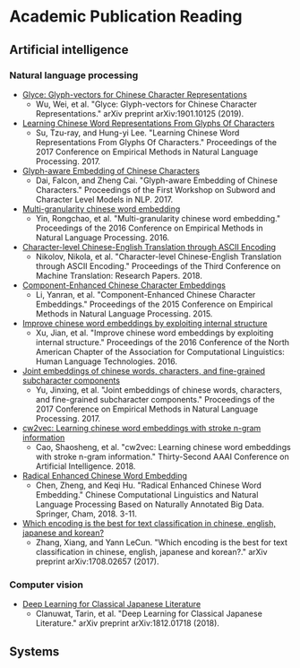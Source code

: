 # Academic Publication Reading

## Artificial intelligence

### Natural language processing

* [Glyce: Glyph-vectors for Chinese Character Representations](ai/nlp/2019-arxiv-glyce.pdf)
    - Wu, Wei, et al. "Glyce: Glyph-vectors for Chinese Character Representations." arXiv preprint arXiv:1901.10125 (2019).
* [Learning Chinese Word Representations From Glyphs Of Characters](ai/nlp/2017-emnlp-word-representations-from-glyphs-of-characters.pdf)
    - Su, Tzu-ray, and Hung-yi Lee. "Learning Chinese Word Representations From Glyphs Of Characters." Proceedings of the 2017 Conference on Empirical Methods in Natural Language Processing. 2017.
* [Glyph-aware Embedding of Chinese Characters](ai/nlp/2017-emnlp-glyph-aware-embedding-of-chinese-characters.pdf)
    - Dai, Falcon, and Zheng Cai. "Glyph-aware Embedding of Chinese Characters." Proceedings of the First Workshop on Subword and Character Level Models in NLP. 2017.
* [Multi-granularity chinese word embedding](ai/nlp/2016-emnlp-multi-granularity-chinese-word-embedding.pdf)
    - Yin, Rongchao, et al. "Multi-granularity chinese word embedding." Proceedings of the 2016 Conference on Empirical Methods in Natural Language Processing. 2016.
* [Character-level Chinese-English Translation through ASCII Encoding](ai/nlp/2018-wmt-character-level-chinese-english-translation-through-ascii-encoding.pdf)
    - Nikolov, Nikola, et al. "Character-level Chinese-English Translation through ASCII Encoding." Proceedings of the Third Conference on Machine Translation: Research Papers. 2018.
* [Component-Enhanced Chinese Character Embeddings](ai/nlp/2015-emnlp-component-enhanced-chinese-character-embeddings.pdf)
    - Li, Yanran, et al. "Component-Enhanced Chinese Character Embeddings." Proceedings of the 2015 Conference on Empirical Methods in Natural Language Processing. 2015.
* [Improve chinese word embeddings by exploiting internal structure](ai/nlp/2016-naacl-hlt-improve-chinese-word-embeddings-by-exploiting-internal-structure.pdf)
    - Xu, Jian, et al. "Improve chinese word embeddings by exploiting internal structure." Proceedings of the 2016 Conference of the North American Chapter of the Association for Computational Linguistics: Human Language Technologies. 2016.
* [Joint embeddings of chinese words, characters, and fine-grained subcharacter components](ai/nlp/2017-emnlp-joint-embeddings-of-chinese-words-characters-and-fine-grained-subcharacter-components.pdf)
    - Yu, Jinxing, et al. "Joint embeddings of chinese words, characters, and fine-grained subcharacter components." Proceedings of the 2017 Conference on Empirical Methods in Natural Language Processing. 2017.
* [cw2vec: Learning chinese word embeddings with stroke n-gram information](ai/nlp/2018-aaai-cw2vec.pdf)
    - Cao, Shaosheng, et al. "cw2vec: Learning chinese word embeddings with stroke n-gram information." Thirty-Second AAAI Conference on Artificial Intelligence. 2018.
* [Radical Enhanced Chinese Word Embedding](ai/nlp/2018-ccl-radical-enhanced-chinese-word-embedding.pdf)
    - Chen, Zheng, and Keqi Hu. "Radical Enhanced Chinese Word Embedding." Chinese Computational Linguistics and Natural Language Processing Based on Naturally Annotated Big Data. Springer, Cham, 2018. 3-11.
* [Which encoding is the best for text classification in chinese, english, japanese and korean?](ai/nlp/2017-arxiv-which-encoding-is-the-best-for-text-classification-in-chinese-english-japanese-and-korean.pdf)
    - Zhang, Xiang, and Yann LeCun. "Which encoding is the best for text classification in chinese, english, japanese and korean?." arXiv preprint arXiv:1708.02657 (2017).


### Computer vision

* [Deep Learning for Classical Japanese Literature](ai/cv/2018-arxiv-deep-learning-for-classical-japanese-literature.pdf)
    - Clanuwat, Tarin, et al. "Deep Learning for Classical Japanese Literature." arXiv preprint arXiv:1812.01718 (2018).


## Systems

